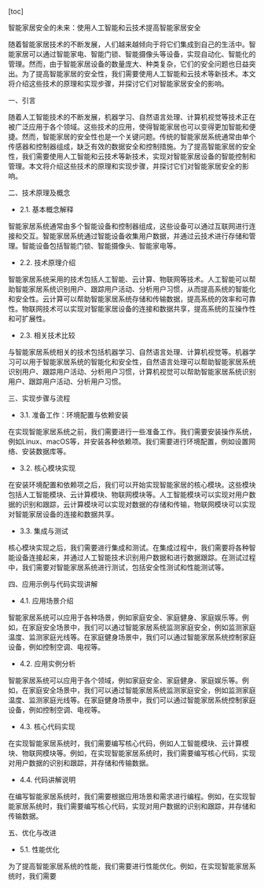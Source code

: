 
[toc]                    
                
                
智能家居安全的未来：使用人工智能和云技术提高智能家居安全

随着智能家居技术的不断发展，人们越来越倾向于将它们集成到自己的生活中。智能家居可以通过智能家电、智能门锁、智能摄像头等设备，实现自动化、智能化的管理。然而，由于智能家居设备的数量庞大、种类复杂，它们的安全问题也日益突出。为了提高智能家居的安全性，我们需要使用人工智能和云技术等新技术。本文将介绍这些技术的原理和实现步骤，并探讨它们对智能家居安全的影响。

一、引言

随着人工智能技术的不断发展，机器学习、自然语言处理、计算机视觉等技术正在被广泛应用于各个领域。这些技术的应用，使得智能家居也可以变得更加智能和便捷。然而，智能家居的安全性也是一个关键问题。传统的智能家居系统通常由单个传感器和控制器组成，缺乏有效的数据安全和控制措施。为了提高智能家居的安全性，我们需要使用人工智能和云技术等新技术，实现对智能家居设备的智能控制和管理。本文将介绍这些技术的原理和实现步骤，并探讨它们对智能家居安全的影响。

二、技术原理及概念

- 2.1. 基本概念解释

智能家居系统通常由多个智能设备和控制器组成，这些设备可以通过互联网进行连接和交互。智能家居系统通过智能设备收集用户数据，并通过云技术进行存储和管理。智能设备包括智能门锁、智能摄像头、智能家电等。

- 2.2. 技术原理介绍

智能家居系统采用的技术包括人工智能、云计算、物联网等技术。人工智能可以帮助智能家居系统识别用户、跟踪用户活动、分析用户习惯，从而提高系统的智能化和安全性。云计算可以帮助智能家居系统存储和传输数据，提高系统的效率和可靠性。物联网技术可以实现对智能家居设备的连接和数据共享，提高系统的互操作性和可扩展性。

- 2.3. 相关技术比较

与智能家居系统相关的技术包括机器学习、自然语言处理、计算机视觉等。机器学习可以用于智能家居系统的智能化和安全性，自然语言处理可以帮助智能家居系统识别用户、跟踪用户活动、分析用户习惯，计算机视觉可以帮助智能家居系统识别用户、跟踪用户活动、分析用户习惯。

三、实现步骤与流程

- 3.1. 准备工作：环境配置与依赖安装

在实现智能家居系统之前，我们需要进行一些准备工作。我们需要安装操作系统，例如Linux、macOS等，并安装各种依赖项。我们需要进行环境配置，例如设置网络、安装数据库等。

- 3.2. 核心模块实现

在安装环境配置和依赖项之后，我们可以开始实现智能家居的核心模块。这些模块包括人工智能模块、云计算模块、物联网模块等。人工智能模块可以实现对用户数据的识别和跟踪，云计算模块可以实现对数据的存储和传输，物联网模块可以实现对智能家居设备的连接和数据共享。

- 3.3. 集成与测试

核心模块实现之后，我们需要进行集成和测试。在集成过程中，我们需要将各种智能设备连接起来，并通过人工智能技术识别用户数据和进行数据跟踪。在测试过程中，我们需要对智能家居系统进行测试，包括安全性测试和性能测试等。

四、应用示例与代码实现讲解

- 4.1. 应用场景介绍

智能家居系统可以应用于各种场景，例如家庭安全、家庭健身、家庭娱乐等。例如，在家庭安全场景中，我们可以通过智能家居系统监测家庭安全，例如监测家庭温度、监测家庭光线等。在家庭健身场景中，我们可以通过智能家居系统控制家庭设备，例如控制空调、电视等。

- 4.2. 应用实例分析

智能家居系统可以应用于各个领域，例如家庭安全、家庭健身、家庭娱乐等。例如，在家庭安全场景中，我们可以通过智能家居系统监测家庭安全，例如监测家庭温度、监测家庭光线等。在家庭健身场景中，我们可以通过智能家居系统控制家庭设备，例如控制空调、电视等。

- 4.3. 核心代码实现

在实现智能家居系统时，我们需要编写核心代码，例如人工智能模块、云计算模块、物联网模块等。例如，在实现智能家居系统时，我们需要编写核心代码，实现对用户数据的识别和跟踪，并存储和传输数据。

- 4.4. 代码讲解说明

在编写智能家居系统时，我们需要根据应用场景和需求进行编程。例如，在实现智能家居系统时，我们需要编写核心代码，实现对用户数据的识别和跟踪，并存储和传输数据。

五、优化与改进

- 5.1. 性能优化

为了提高智能家居系统的性能，我们需要进行性能优化。例如，在实现智能家居系统时，我们需要

